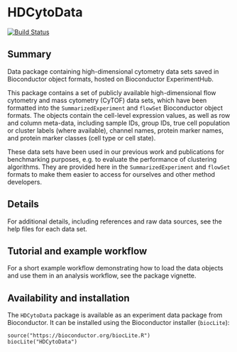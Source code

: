 # HDCytoData

[![Build Status](https://travis-ci.org/lmweber/HDCytoData.svg?branch=master)](https://travis-ci.org/lmweber/HDCytoData)


## Summary

Data package containing high-dimensional cytometry data sets saved in Bioconductor object formats, hosted on Bioconductor ExperimentHub.

This package contains a set of publicly available high-dimensional flow cytometry and mass cytometry (CyTOF) data sets, which have been formatted into the `SummarizedExperiment` and `flowSet` Bioconductor object formats. The objects contain the cell-level expression values, as well as row and column meta-data, including sample IDs, group IDs, true cell population or cluster labels (where available), channel names, protein marker names, and protein marker classes (cell type or cell state).

These data sets have been used in our previous work and publications for benchmarking purposes, e.g. to evaluate the performance of clustering algorithms. They are provided here in the `SummarizedExperiment` and `flowSet` formats to make them easier to access for ourselves and other method developers.


## Details

For additional details, including references and raw data sources, see the help files for each data set.


## Tutorial and example workflow

For a short example workflow demonstrating how to load the data objects and use them in an analysis workflow, see the package vignette.


## Availability and installation

The `HDCytoData` package is available as an experiment data package from Bioconductor. It can be installed using the Bioconductor installer (`biocLite`):

```{r}
source("https://bioconductor.org/biocLite.R")
biocLite("HDCytoData")
```



